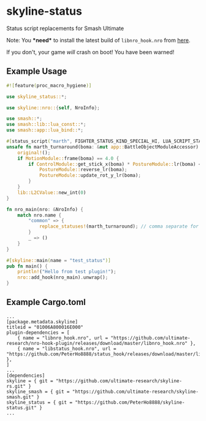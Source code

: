 # skyline-status
Status script replacements for Smash Ultimate

Note: You **\*need\*** to install the latest build of `libnro_hook.nro` from [here](https://github.com/ultimate-research/nro-hook-plugin/releases/tag/master).

If you don't, your game _will_ crash on boot!  You have been warned!

## Example Usage
```rust
#![feature(proc_macro_hygiene)]

use skyline_status::*;

use skyline::nro::{self, NroInfo};

use smash::*;
use smash::lib::lua_const::*;
use smash::app::lua_bind::*;

#[status_script("marth", FIGHTER_STATUS_KIND_SPECIAL_HI, LUA_SCRIPT_STATUS_FUNC_EXEC_STATUS)]
unsafe fn marth_turnaround(boma: &mut app::BattleObjectModuleAccessor) -> lib::L2CValue {
    original!();
    if MotionModule::frame(boma) == 4.0 {
        if ControlModule::get_stick_x(boma) * PostureModule::lr(boma) < 0.0 {
            PostureModule::reverse_lr(boma);
            PostureModule::update_rot_y_lr(boma);
        }
    }
    lib::L2CValue::new_int(0)
}

fn nro_main(nro: &NroInfo) {
    match nro.name {
        "common" => {
            replace_statuses!(marth_turnaround); // comma separate for more!
        }
        _ => ()
    }
}

#[skyline::main(name = "test_status")]
pub fn main() {
    println!("Hello from test plugin!");
    nro::add_hook(nro_main).unwrap();
}
```

## Example Cargo.toml
```
...
[package.metadata.skyline]
titleid = "01006A800016E000"
plugin-dependencies = [
    { name = "libnro_hook.nro", url = "https://github.com/ultimate-research/nro-hook-plugin/releases/download/master/libnro_hook.nro" },
    { name = "libstatus_hook.nro", url = "https://github.com/PeterHo8888/status_hook/releases/download/master/libstatus_hook.nro" },
]
...
[dependencies]
skyline = { git = "https://github.com/ultimate-research/skyline-rs.git" }
skyline_smash = { git = "https://github.com/ultimate-research/skyline-smash.git" }
skyline_status = { git = "https://github.com/PeterHo8888/skyline-status.git" }
...
```
